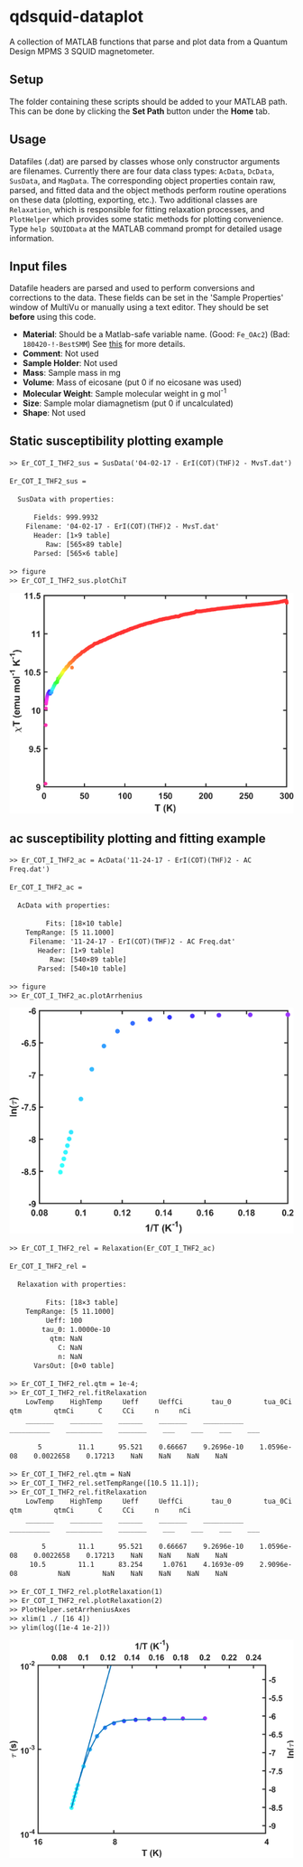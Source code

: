 # qdsquid-dataplot
A collection of MATLAB functions that parse and plot data from a Quantum Design MPMS 3 SQUID magnetometer.

## Setup
The folder containing these scripts should be added to your MATLAB path. This can be done by clicking the **Set Path** button under the **Home** tab.

## Usage
Datafiles (.dat) are parsed by classes whose only constructor arguments are filenames. Currently there are four data class types: `AcData`, `DcData`, `SusData`, and `MagData`. The corresponding object properties contain raw, parsed, and fitted data and the object methods perform routine operations on these data (plotting, exporting, etc.). Two additional classes are `Relaxation`, which is responsible for fitting relaxation processes, and `PlotHelper` which provides some static methods for plotting convenience. Type `help SQUIDData` at the MATLAB command prompt for detailed usage information.

## Input files
Datafile headers are parsed and used to perform conversions and corrections to the data. These fields can be set in the 'Sample Properties' window of MultiVu or manually using a text editor. They should be set **before** using this code.

* **Material**: Should be a Matlab-safe variable name. (Good: `Fe_OAc2`) (Bad: `180420-!-BestSMM`) 
See [this](https://www.mathworks.com/help/matlab/matlab_prog/variable-names.html) for more details.
* **Comment**: Not used
* **Sample Holder**: Not used
* **Mass**: Sample mass in mg
* **Volume**: Mass of eicosane (put 0 if no eicosane was used)
* **Molecular Weight**: Sample molecular weight in g mol<sup>-1</sup>
* **Size**: Sample molar diamagnetism (put 0 if uncalculated)
* **Shape**: Not used

## Static susceptibility plotting example
```
>> Er_COT_I_THF2_sus = SusData('04-02-17 - ErI(COT)(THF)2 - MvsT.dat')

Er_COT_I_THF2_sus = 

  SusData with properties:

      Fields: 999.9932
    Filename: '04-02-17 - ErI(COT)(THF)2 - MvsT.dat'
      Header: [1×9 table]
         Raw: [565×89 table]
      Parsed: [565×6 table]

>> figure
>> Er_COT_I_THF2_sus.plotChiT
```
![chiT plot](examples/Er_COT_I_THF2_sus.png)

## ac susceptibility plotting and fitting example
```
>> Er_COT_I_THF2_ac = AcData('11-24-17 - ErI(COT)(THF)2 - AC Freq.dat')

Er_COT_I_THF2_ac = 

  AcData with properties:

         Fits: [18×10 table]
    TempRange: [5 11.1000]
     Filename: '11-24-17 - ErI(COT)(THF)2 - AC Freq.dat'
       Header: [1×9 table]
          Raw: [540×89 table]
       Parsed: [540×10 table]

>> figure
>> Er_COT_I_THF2_ac.plotArrhenius
```
![arrhenius plot](examples/Er_COT_I_THF2_ac.png)
```
>> Er_COT_I_THF2_rel = Relaxation(Er_COT_I_THF2_ac)

Er_COT_I_THF2_rel = 

  Relaxation with properties:

         Fits: [18×3 table]
    TempRange: [5 11.1000]
         Ueff: 100
        tau_0: 1.0000e-10
          qtm: NaN
            C: NaN
            n: NaN
      VarsOut: [0×0 table]

>> Er_COT_I_THF2_rel.qtm = 1e-4;
>> Er_COT_I_THF2_rel.fitRelaxation
    LowTemp    HighTemp     Ueff     UeffCi       tau_0        tua_0Ci         qtm        qtmCi      C     CCi     n     nCi
    _______    ________    ______    _______    __________    __________    _________    _______    ___    ___    ___    ___

       5         11.1      95.521    0.66667    9.2696e-10    1.0596e-08    0.0022658    0.17213    NaN    NaN    NaN    NaN

>> Er_COT_I_THF2_rel.qtm = NaN
>> Er_COT_I_THF2_rel.setTempRange([10.5 11.1]);
>> Er_COT_I_THF2_rel.fitRelaxation
    LowTemp    HighTemp     Ueff     UeffCi       tau_0        tua_0Ci         qtm        qtmCi      C     CCi     n     nCi
    _______    ________    ______    _______    __________    __________    _________    _______    ___    ___    ___    ___

        5        11.1      95.521    0.66667    9.2696e-10    1.0596e-08    0.0022658    0.17213    NaN    NaN    NaN    NaN
     10.5        11.1      83.254     1.0761    4.1693e-09    2.9096e-08          NaN        NaN    NaN    NaN    NaN    NaN

>> Er_COT_I_THF2_rel.plotRelaxation(1)
>> Er_COT_I_THF2_rel.plotRelaxation(2)
>> PlotHelper.setArrheniusAxes
>> xlim(1 ./ [16 4])
>> ylim(log([1e-4 1e-2]))
```
![arrhenius plot with relaxation](examples/Er_COT_I_THF2_ac_rel.png)